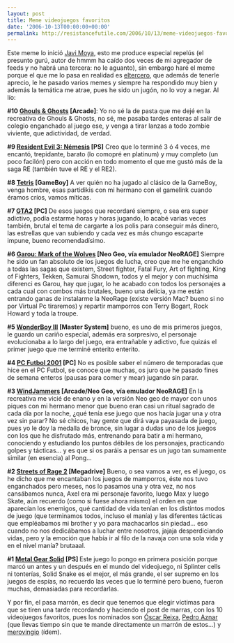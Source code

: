 ```yaml
---
layout: post
title: Meme videojuegos favoritos
date: '2006-10-13T00:00:00+00:00'
permalink: http://resistancefutile.com/2006/10/13/meme-videojuegos-favoritos/
---
```

Este meme lo inició <a href="http://javimoya.com/blog/2006/10/05/mis-videojuegos-favoritos/">Javi Moya</a>, esto me produce especial repelús (el presunto gurú, autor de hmmm ha caído dos veces de mi agregador de feeds y no habrá una tercera: no le aguanto), sin embargo haré el meme porque el que me lo pasa en realidad es <a href="http://eltercero.blogsome.com/2006/10/13/videojuegos-favoritos/">eltercero</a>, que además de tenerle aprecio, le he pasado varios memes y siempre ha respondido muy bien y además la temática me atrae, pues he sido un jugón, no lo voy a negar. Al lío:

<span style="font-weight:bold;">#10 <a href="http://en.wikipedia.org/wiki/Ghouls_'n_Ghosts">Ghouls & Ghosts</a> [Arcade]</span>: Yo no sé la de pasta que me dejé en la recreativa de Ghouls & Ghosts, no sé, me pasaba tardes enteras al salir de colegio enganchado al juego ese, y venga a tirar lanzas a todo zombie viviente, que adictividad, de verdad.

<span style="font-weight:bold;">#9 <a href="http://www.gamespot.com/ps/adventure/residentevil3nemesis/index.html">Resident Evil 3: Némesis</a> [PS]</span> Creo que lo terminé 3 ó 4 veces, me encantó, trepidante, barato (lo comopré en platinum) y muy completo (un poco facilón) pero con acción en todo momento el que me gustó más de la saga RE (también tuve el RE y el RE2).

<span style="font-weight:bold;">#8 <a href="http://www.gamespot.com/gameboy/puzzle/tetris/">Tetris</a> [GameBoy]</span> A ver quién no ha jugado al clásico de la GameBoy, venga hombre, esas partidikis con mi hermano con el gamelink cuando éramos críos, vamos míticas.

<span style="font-weight:bold;">#7 <a href="http://www.thegtaplace.com/gtaclassics/gta2/info.php">GTA2</a> [PC]</span> De esos juegos que recordaré siempre, o sea era super adictivo, podía estarme horas y horas jugando, lo acabé varias veces también, brutal el tema de cargarte a los polis para conseguir más dinero, las estrellas que van subiendo y cada vez es más chungo escaparte impune, bueno recomendadísimo.

<span style="font-weight:bold;">#6 <a href="http://en.wikipedia.org/wiki/Garou:_Mark_of_the_Wolves">Garou: Mark of the Wolves</a> [Neo Geo, vía emulador NeoRAGE]</span> Siempre he sido un fan absoluto de los juegos de lucha, creo que me he enganchdo a todas las sagas que existem, Street fighter, Fatal Fury, Art of fighting, King of Fighters, Tekken, Samurai Shodown, todos y el mejor y con muchísima diferenci es Garou, hay que jugar, lo he acabado con todos los personajes a cada cual con combos más brutales, bueno una delícia, ya me están entrando ganas de instalarme la NeoRage (existe versión Mac? bueno si no por Virtual Pc tiraremos) y repartir mamporros con Terry Bogart, Rock Howard y toda la troupe.

<span style="font-weight:bold;">#5 <a href="http://en.wikipedia.org/wiki/Wonder_Boy_III:_The_Dragon%27s_Trap">WonderBoy III</a> [Master System]</span> bueno, es uno de mis primeros juegos, le guardo un cariño especial, además era sorpresivo, el personaje evolucionaba a lo largo del juego, era entrañable y adictivo, fue quizás el primer juego que me terminé enterito enterito.

<span style="font-weight:bold;">
#4 <a href="http://www.pcfutbolsite.com/imagenes.php">PC Futbol 2001</a> [PC]</span> No es posible saber el número de temporadas que hice en el PC Futbol, se conoce que muchas, os juro que he pasado fines de semana enteros (pausas para comer y mear) jugando sin parar.

<span style="font-weight:bold;">#3 <a href="http://www.marcianitos.org/revisnombre/windjammers.htm">WindJammers</a> [Arcade/Neo Geo, vía emulador NeoRAGE]</span> En la recreativa me vicié de enano y en la versión Neo geo de mayor con unos piques con mi hermano menor que bueno eran casi un ritual sagrado de cada día por la noche, ¿qué tenía ese juego que nos hacía jugar una y otra vez sin parar? No sé chicos, hay gente que dirá vaya payasada de juego, pues yo le doy la medalla de bronce, sin lugar a dudas uno de los juegos con los que he disfrutado más, entrenando para batir a mi hermano, conociendo y estudiando los puntos débiles de los personajes, practicando golpes y tácticas... y es que si os paráis a pensar es un jugo tan sumamente similar (en esencia) al Pong... 

<span style="font-weight:bold;">#2 <a href="http://soronline.classicgaming.gamespy.com/sor2.htm">Streets of Rage 2</a> [Megadrive]</span> Bueno, o sea vamos a ver, es el juego, os he dicho que me encantaban los juegos de mamporros, éste nos tuvo enganchados pero meses, nos lo pasamos una y otra vez, no nos cansábamos nunca, Axel era mi personaje favorito, luego Max y luego Skate, aún recuerdo (como si fuese ahora mismo) el orden en que aparecían los enemigos, qué cantidad de vida tenían en los distintos modos de juego (que terminamos todos, incluso el manía) y las diferentes tácticas que empléabamos mi brother y yo para machacarlos sin piedad... eso cuando no nos dedicábamos a luchar entre nosotros, jajaja desperdiciando vidas, pero y la emoción que había ir al filo de la navaja con una sola vida y en el nivel manía? brutaaal.

<span style="font-weight:bold;">#1 <a href="http://en.wikipedia.org/wiki/Metal_Gear_Solid">Metal Gear Solid</a> [PS]
</span> Este juego lo pongo en primera posición porque marcó un antes y un después en el mundo del videojuego, ni Splinter cells ni tonterías, Solid Snake es el mejor, el más grande, el ser supremo en los juegos de espías, no recuerdo las veces que lo terminé pero bueno, fueron muchas, demasiadas para recordarlas.

Y por fin, el pasa marrón, es decir que tenemos que elegir víctimas para que se tiren una tarde recordando y haciendo el post de marras, con los 10 videojuegos favoritos, pues los nominados son <a href="http://www.reixa.net/">Óscar Reixa</a>, <a href="http://cuatrodoce.blogsome.com">Pedro Aznar</a> (que llevas tiempo sin que te mande directamente un marrón de estos...) y <a href="http://alchapar.blogsome.com">merovingio</a> (ídem).
